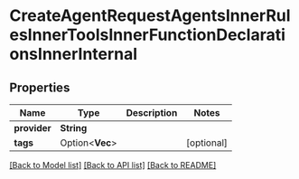# CreateAgentRequestAgentsInnerRulesInnerToolsInnerFunctionDeclarationsInnerInternal

## Properties

Name | Type | Description | Notes
------------ | ------------- | ------------- | -------------
**provider** | **String** |  | 
**tags** | Option<**Vec<String>**> |  | [optional]

[[Back to Model list]](../README.md#documentation-for-models) [[Back to API list]](../README.md#documentation-for-api-endpoints) [[Back to README]](../README.md)


